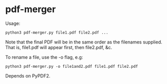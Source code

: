 # pdf-merger

Usage: 
```
python3 pdf-merger.py file1.pdf file2.pdf ...
```

Note that the final PDF will be in the same order as the filenames supplied.
That is, file1.pdf will appear first, then file2.pdf, &c.

To rename a file, use the -o flag, e.g:
```
python3 pdf-merger.py -o file1and2.pdf file1.pdf file2.pdf
```

Depends on PyPDF2.
